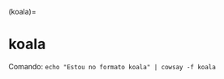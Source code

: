 (koala)=

# koala

Comando: `echo "Estou no formato koala" | cowsay -f koala`

```{literalinclude} saidas/koala.txt 
```

